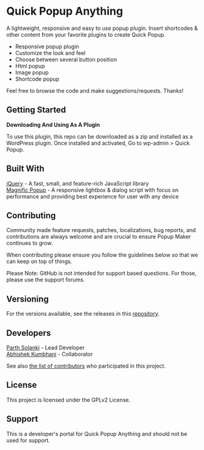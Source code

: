 # Quick Popup Anything

A lightweight, responsive and easy to use popup plugin. Insert shortcodes & other content from your favorite plugins to create Quick Popup.

- Responsive popup plugin
- Customize the look and feel
- Choose between several button position
- Html popup
- Image popup
- Shortcode popup

Feel free to browse the code and make suggestions/requests. Thanks!

## Getting Started

**Downloading And Using As A Plugin**

To use this plugin, this repo can be downloaded as a zip and installed as a WordPress plugin. Once installed and activated, Go to wp-admin > Quick Popup.

## Built With

<a href="https://jquery.com/" target="_blank">jQuery</a> - A fast, small, and feature-rich JavaScript library<br>
<a href="https://dimsemenov.com/plugins/magnific-popup/" target="_blank">Magnific Popup</a> - A responsive lightbox & dialog script with focus on performance and providing best experience for user with any device

## Contributing

Community made feature requests, patches, localizations, bug reports, and contributions are always welcome and are crucial to ensure Popup Maker continues to grow.

When contributing please ensure you follow the guidelines below so that we can keep on top of things.

Please Note: GitHub is not intended for support based questions. For those, please use the support forums.

## Versioning

For the versions available, see the releases in this <a href="https://github.com/isolankiparth/mi-quick-popup-anything/releases" target="_blank">repository</a>.

## Developers

<a href="https://parthsolanki.com/" target="_blank">Parth Solanki</a> - Lead Developer <br>
<a href="https://abhishekkumbhani.com/" target="_blank">Abhishek Kumbhani</a> - Collaborator

See also <a href="https://github.com/isolankiparth/mi-quick-popup-anything/graphs/contributors" target="_blank">the list of contributors</a> who participated in this project.

## License

This project is licensed under the GPLv2 License.

## Support

This is a developer's portal for Quick Popup Anything and should not be used for support.
